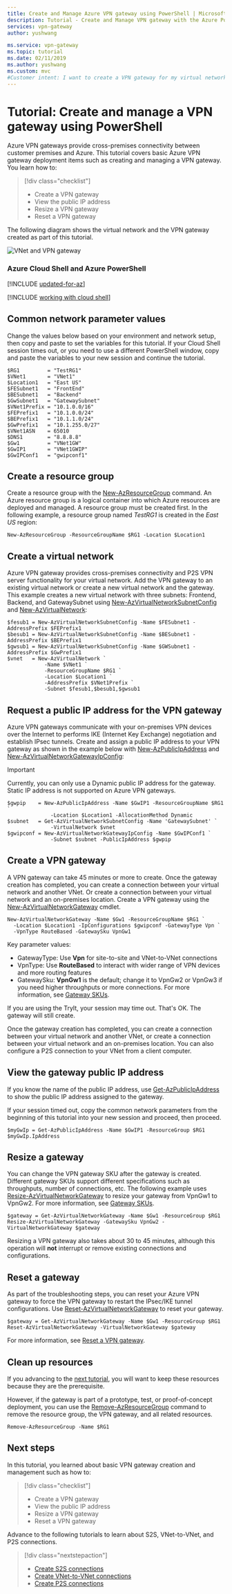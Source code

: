 ```yaml
---
title: Create and Manage Azure VPN gateway using PowerShell | Microsoft Docs
description: Tutorial - Create and Manage VPN gateway with the Azure PowerShell module
services: vpn-gateway
author: yushwang

ms.service: vpn-gateway
ms.topic: tutorial
ms.date: 02/11/2019
ms.author: yushwang
ms.custom: mvc
#Customer intent: I want to create a VPN gateway for my virtual network so that I can connect to my VNet and communicate with resources remotely.
---
```


# Tutorial: Create and manage a VPN gateway using PowerShell

Azure VPN gateways provide cross-premises connectivity between customer premises and Azure. This tutorial covers basic Azure VPN gateway deployment items such as creating and managing a VPN gateway. You learn how to:

> [!div class="checklist"]
> * Create a VPN gateway
> * View the public IP address
> * Resize a VPN gateway
> * Reset a VPN gateway

The following diagram shows the virtual network and the VPN gateway created as part of this tutorial.

![VNet and VPN gateway](./media/vpn-gateway-tutorial-create-gateway-powershell/vnet1-gateway.png)

### Azure Cloud Shell and Azure PowerShell

[!INCLUDE [updated-for-az](../../includes/updated-for-az.md)]

[!INCLUDE [working with cloud shell](../../includes/vpn-gateway-cloud-shell-powershell.md)]

## Common network parameter values

Change the values below based on your environment and network setup, then copy and paste to set the variables for this tutorial. If your Cloud Shell session times out, or you need to use a different PowerShell window, copy and paste the variables to your new session and continue the tutorial.

```azurepowershell-interactive
$RG1         = "TestRG1"
$VNet1       = "VNet1"
$Location1   = "East US"
$FESubnet1   = "FrontEnd"
$BESubnet1   = "Backend"
$GwSubnet1   = "GatewaySubnet"
$VNet1Prefix = "10.1.0.0/16"
$FEPrefix1   = "10.1.0.0/24"
$BEPrefix1   = "10.1.1.0/24"
$GwPrefix1   = "10.1.255.0/27"
$VNet1ASN    = 65010
$DNS1        = "8.8.8.8"
$Gw1         = "VNet1GW"
$GwIP1       = "VNet1GWIP"
$GwIPConf1   = "gwipconf1"
```

## Create a resource group

Create a resource group with the [New-AzResourceGroup](/powershell/module/az.resources/new-azresourcegroup) command. An Azure resource group is a logical container into which Azure resources are deployed and managed. A resource group must be created first. In the following example, a resource group named *TestRG1* is created in the *East US* region:

```azurepowershell-interactive
New-AzResourceGroup -ResourceGroupName $RG1 -Location $Location1
```

## Create a virtual network

Azure VPN gateway provides cross-premises connectivity and P2S VPN server functionality for your virtual network. Add the VPN gateway to an existing virtual network or create a new virtual network and the gateway. This example creates a new virtual network with three subnets: Frontend, Backend, and GatewaySubnet using [New-AzVirtualNetworkSubnetConfig](/powershell/module/az.network/new-azvirtualnetworksubnetconfig) and [New-AzVirtualNetwork](/powershell/module/az.network/new-azvirtualnetwork):

```azurepowershell-interactive
$fesub1 = New-AzVirtualNetworkSubnetConfig -Name $FESubnet1 -AddressPrefix $FEPrefix1
$besub1 = New-AzVirtualNetworkSubnetConfig -Name $BESubnet1 -AddressPrefix $BEPrefix1
$gwsub1 = New-AzVirtualNetworkSubnetConfig -Name $GWSubnet1 -AddressPrefix $GwPrefix1
$vnet   = New-AzVirtualNetwork `
            -Name $VNet1 `
            -ResourceGroupName $RG1 `
            -Location $Location1 `
            -AddressPrefix $VNet1Prefix `
            -Subnet $fesub1,$besub1,$gwsub1
```

## Request a public IP address for the VPN gateway

Azure VPN gateways communicate with your on-premises VPN devices over the Internet to performs IKE (Internet Key Exchange) negotiation and establish IPsec tunnels. Create and assign a public IP address to your VPN gateway as shown in the example below with [New-AzPublicIpAddress](/powershell/module/az.network/new-azpublicipaddress) and [New-AzVirtualNetworkGatewayIpConfig](/powershell/module/az.network/new-azvirtualnetworkgatewayipconfig):

> [!IMPORTANT]
> Currently, you can only use a Dynamic public IP address for the gateway. Static IP address is not supported on Azure VPN gateways.

```azurepowershell-interactive
$gwpip    = New-AzPublicIpAddress -Name $GwIP1 -ResourceGroupName $RG1 `
              -Location $Location1 -AllocationMethod Dynamic
$subnet   = Get-AzVirtualNetworkSubnetConfig -Name 'GatewaySubnet' `
              -VirtualNetwork $vnet
$gwipconf = New-AzVirtualNetworkGatewayIpConfig -Name $GwIPConf1 `
              -Subnet $subnet -PublicIpAddress $gwpip
```

## Create a VPN gateway

A VPN gateway can take 45 minutes or more to create. Once the gateway creation has completed, you can create a connection between your virtual network and another VNet. Or create a connection between your virtual network and an on-premises location. Create a VPN gateway using the [New-AzVirtualNetworkGateway](/powershell/module/az.network/New-azVirtualNetworkGateway) cmdlet.

```azurepowershell-interactive
New-AzVirtualNetworkGateway -Name $Gw1 -ResourceGroupName $RG1 `
  -Location $Location1 -IpConfigurations $gwipconf -GatewayType Vpn `
  -VpnType RouteBased -GatewaySku VpnGw1
```

Key parameter values:
* GatewayType: Use **Vpn** for site-to-site and VNet-to-VNet connections
* VpnType: Use **RouteBased** to interact with wider range of VPN devices and more routing features
* GatewaySku: **VpnGw1** is the default; change it to VpnGw2 or VpnGw3 if you need higher throughputs or more connections. For more information, see [Gateway SKUs](vpn-gateway-about-vpn-gateway-settings.md#gwsku).

If you are using the TryIt, your session may time out. That's OK. The gateway will still create.

Once the gateway creation has completed, you can create a connection between your virtual network and another VNet, or create a connection between your virtual network and an on-premises location. You can also configure a P2S connection to your VNet from a client computer.

## View the gateway public IP address

If you know the name of the public IP address, use [Get-AzPublicIpAddress](https://docs.microsoft.com/powershell/module/az.network/get-azpublicipaddress?view=azurermps-6.8.1) to show the public IP address assigned to the gateway.

If your session timed out, copy the common network parameters from the beginning of this tutorial into your new session and proceed, then proceed.

```azurepowershell-interactive
$myGwIp = Get-AzPublicIpAddress -Name $GwIP1 -ResourceGroup $RG1
$myGwIp.IpAddress
```

## Resize a gateway

You can change the VPN gateway SKU after the gateway is created. Different gateway SKUs support different specifications such as throughputs, number of connections, etc. The following example uses [Resize-AzVirtualNetworkGateway](/powershell/module/az.network/Resize-azVirtualNetworkGateway) to resize your gateway from VpnGw1 to VpnGw2. For more information, see [Gateway SKUs](vpn-gateway-about-vpn-gateway-settings.md#gwsku).

```azurepowershell-interactive
$gateway = Get-AzVirtualNetworkGateway -Name $Gw1 -ResourceGroup $RG1
Resize-AzVirtualNetworkGateway -GatewaySku VpnGw2 -VirtualNetworkGateway $gateway
```

Resizing a VPN gateway also takes about 30 to 45 minutes, although this operation will **not** interrupt or remove existing connections and configurations.

## Reset a gateway

As part of the troubleshooting steps, you can reset your Azure VPN gateway to force the VPN gateway to restart the IPsec/IKE tunnel configurations. Use [Reset-AzVirtualNetworkGateway](/powershell/module/az.network/Reset-azVirtualNetworkGateway) to reset your gateway.

```azurepowershell-interactive
$gateway = Get-AzVirtualNetworkGateway -Name $Gw1 -ResourceGroup $RG1
Reset-AzVirtualNetworkGateway -VirtualNetworkGateway $gateway
```

For more information, see [Reset a VPN gateway](vpn-gateway-resetgw-classic.md).

## Clean up resources

If you advancing to the [next tutorial](vpn-gateway-tutorial-vpnconnection-powershell.md), you will want to keep these resources because they are the prerequisite.

However, if the gateway is part of a prototype, test, or proof-of-concept deployment, you can use the [Remove-AzResourceGroup](/powershell/module/az.resources/remove-azresourcegroup) command to remove the resource group, the VPN gateway, and all related resources.

```azurepowershell-interactive
Remove-AzResourceGroup -Name $RG1
```

## Next steps

In this tutorial, you learned about basic VPN gateway creation and management such as how to:

> [!div class="checklist"]
> * Create a VPN gateway
> * View the public IP address
> * Resize a VPN gateway
> * Reset a VPN gateway

Advance to the following tutorials to learn about S2S, VNet-to-VNet, and P2S connections.

> [!div class="nextstepaction"]
> * [Create S2S connections](vpn-gateway-tutorial-vpnconnection-powershell.md)
> * [Create VNet-to-VNet connections](vpn-gateway-howto-vnet-vnet-resource-manager-portal.md)
> * [Create P2S connections](vpn-gateway-howto-point-to-site-resource-manager-portal.md)
